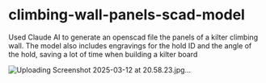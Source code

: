 # climbing-wall-panels-scad-model

Used Claude AI to generate an openscad file the panels of a kilter climbing wall.
The model also includes engravings for the hold ID and the angle of the hold, saving a lot of time when
building a kilter board

![Uploading Screenshot 2025-03-12 at 20.58.23.jpg…]()
